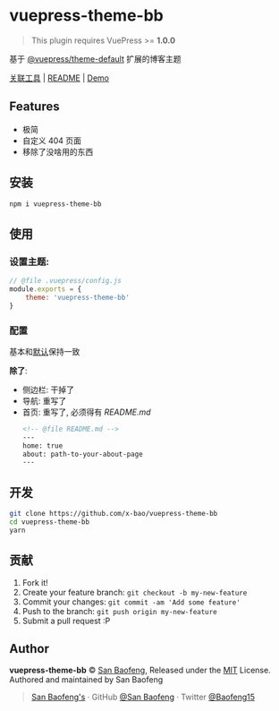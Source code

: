 # vuepress-theme-bb

> This plugin requires VuePress >= **1.0.0**

基于 [@vuepress/theme-default](https://github.com/vuejs/vuepress/blob/master/packages/%40vuepress/theme-default/README.md) 扩展的博客主题

[关联工具](https://www.npmjs.com/package/vuepress-plugin-new) | [README](./README.md)  |  [Demo](https://blog.sanbaofengs.com)

## Features

- 极简
- 自定义 404 页面
- 移除了没啥用的东西

## 安装

```bash
npm i vuepress-theme-bb
```

## 使用

### 设置主题:

```js
// @file .vuepress/config.js
module.exports = {
    theme: 'vuepress-theme-bb'
}
```

### 配置

基本和[默认](https://v1.vuepress.vuejs.org/zh/theme/default-theme-config.html)保持一致

**除了**:
- 侧边栏: 干掉了
- 导航: 重写了
- 首页: 重写了, 必须得有 *README.md*
    ```md
    <!-- @file README.md -->
    ---
    home: true
    about: path-to-your-about-page
    ---
    ```

## 开发

```bash
git clone https://github.com/x-bao/vuepress-theme-bb
cd vuepress-theme-bb
yarn
```

## 贡献

1. Fork it!
2. Create your feature branch: `git checkout -b my-new-feature`
3. Commit your changes: `git commit -am 'Add some feature'`
4. Push to the branch: `git push origin my-new-feature`
5. Submit a pull request :P


## Author

**vuepress-theme-bb** © [San Baofeng](https://github.com/x-bao), Released under the [MIT](./LICENSE) License.<br>
Authored and maintained by San Baofeng

> [San Baofeng's](https://arts.sanbaofengs.com) · GitHub [@San Baofeng](https://github.com/x-bao) · Twitter [@Baofeng15](https://twitter.com/Baofeng15)
